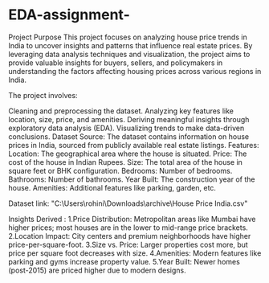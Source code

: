 # EDA-assignment-
Project Purpose
This project focuses on analyzing house price trends in India to uncover insights and patterns that influence real estate prices. By leveraging data analysis techniques and visualization, the project aims to provide valuable insights for buyers, sellers, and policymakers in understanding the factors affecting housing prices across various regions in India.

The project involves:

Cleaning and preprocessing the dataset.
Analyzing key features like location, size, price, and amenities.
Deriving meaningful insights through exploratory data analysis (EDA).
Visualizing trends to make data-driven conclusions.
Dataset
Source: The dataset contains information on house prices in India, sourced from publicly available real estate listings.
Features:
Location: The geographical area where the house is situated.
Price: The cost of the house in Indian Rupees.
Size: The total area of the house in square feet or BHK configuration.
Bedrooms: Number of bedrooms.
Bathrooms: Number of bathrooms.
Year Built: The construction year of the house.
Amenities: Additional features like parking, garden, etc.

Dataset link: "C:\Users\rohini\Downloads\archive\House Price India.csv"

Insights Derived :
1.Price Distribution: Metropolitan areas like Mumbai have higher prices; most houses are in the lower to mid-range price brackets.
2.Location Impact: City centers and premium neighborhoods have higher price-per-square-foot.
3.Size vs. Price: Larger properties cost more, but price per square foot decreases with size.
4.Amenities: Modern features like parking and gyms increase property value.
5.Year Built: Newer homes (post-2015) are priced higher due to modern designs.
